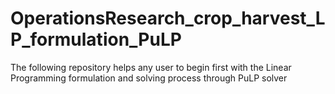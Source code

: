 # OperationsResearch_crop_harvest_LP_formulation_PuLP
The following repository helps any user to begin first with the Linear Programming formulation and solving process through PuLP solver

